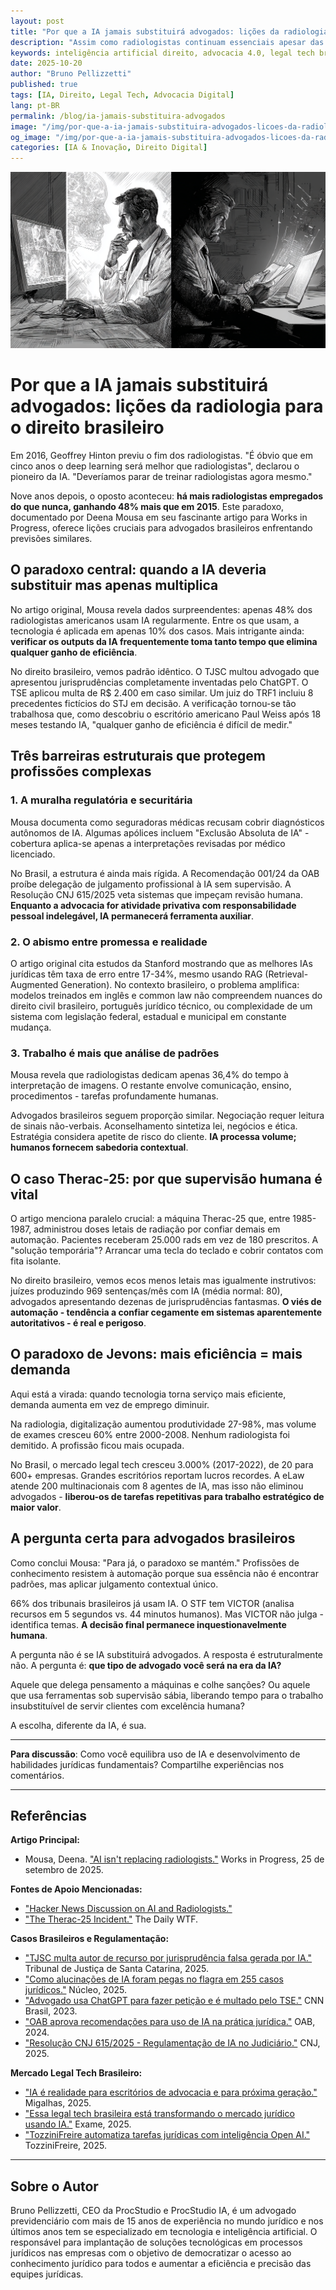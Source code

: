 ```yaml
---
layout: post
title: "Por que a IA jamais substituirá advogados: lições da radiologia para o direito brasileiro"
description: "Assim como radiologistas continuam essenciais apesar das previsões de obsolescência pela IA, advogados brasileiros descobrem que automação aumenta, não diminui, a demanda por expertise humana"
keywords: inteligência artificial direito, advocacia 4.0, legal tech brasil, jurimetria, IA advogados
date: 2025-10-20
author: "Bruno Pellizzetti"
published: true
tags: [IA, Direito, Legal Tech, Advocacia Digital]
lang: pt-BR
permalink: /blog/ia-jamais-substituira-advogados
image: "/img/por-que-a-ia-jamais-substituira-advogados-licoes-da-radiologia-para-o-direito-brasileiro.png"
og_image: "/img/por-que-a-ia-jamais-substituira-advogados-licoes-da-radiologia-para-o-direito-brasileiro.png"
categories: [IA & Inovação, Direito Digital]
---
```


![advogado e radiolosgista](/img/por-que-a-ia-jamais-substituira-advogados-licoes-da-radiologia-para-o-direito-brasileiro.png)

# Por que a IA jamais substituirá advogados: lições da radiologia para o direito brasileiro

Em 2016, Geoffrey Hinton previu o fim dos radiologistas. "É óbvio que em cinco anos o deep learning será melhor que radiologistas", declarou o pioneiro da IA. "Deveríamos parar de treinar radiologistas agora mesmo." 

Nove anos depois, o oposto aconteceu: **há mais radiologistas empregados do que nunca, ganhando 48% mais que em 2015**. Este paradoxo, documentado por Deena Mousa em seu fascinante artigo para Works in Progress, oferece lições cruciais para advogados brasileiros enfrentando previsões similares.

## O paradoxo central: quando a IA deveria substituir mas apenas multiplica

No artigo original, Mousa revela dados surpreendentes: apenas 48% dos radiologistas americanos usam IA regularmente. Entre os que usam, a tecnologia é aplicada em apenas 10% dos casos. Mais intrigante ainda: **verificar os outputs da IA frequentemente toma tanto tempo que elimina qualquer ganho de eficiência**.

No direito brasileiro, vemos padrão idêntico. O TJSC multou advogado que apresentou jurisprudências completamente inventadas pelo ChatGPT. O TSE aplicou multa de R$ 2.400 em caso similar. Um juiz do TRF1 incluiu 8 precedentes fictícios do STJ em decisão. A verificação tornou-se tão trabalhosa que, como descobriu o escritório americano Paul Weiss após 18 meses testando IA, "qualquer ganho de eficiência é difícil de medir."

## Três barreiras estruturais que protegem profissões complexas

### 1. A muralha regulatória e securitária

Mousa documenta como seguradoras médicas recusam cobrir diagnósticos autônomos de IA. Algumas apólices incluem "Exclusão Absoluta de IA" - cobertura aplica-se apenas a interpretações revisadas por médico licenciado.

No Brasil, a estrutura é ainda mais rígida. A Recomendação 001/24 da OAB proíbe delegação de julgamento profissional à IA sem supervisão. A Resolução CNJ 615/2025 veta sistemas que impeçam revisão humana. **Enquanto a advocacia for atividade privativa com responsabilidade pessoal indelegável, IA permanecerá ferramenta auxiliar**.

### 2. O abismo entre promessa e realidade

O artigo original cita estudos da Stanford mostrando que as melhores IAs jurídicas têm taxa de erro entre 17-34%, mesmo usando RAG (Retrieval-Augmented Generation). No contexto brasileiro, o problema amplifica: modelos treinados em inglês e common law não compreendem nuances do direito civil brasileiro, português jurídico técnico, ou complexidade de um sistema com legislação federal, estadual e municipal em constante mudança.

### 3. Trabalho é mais que análise de padrões

Mousa revela que radiologistas dedicam apenas 36,4% do tempo à interpretação de imagens. O restante envolve comunicação, ensino, procedimentos - tarefas profundamente humanas.

Advogados brasileiros seguem proporção similar. Negociação requer leitura de sinais não-verbais. Aconselhamento sintetiza lei, negócios e ética. Estratégia considera apetite de risco do cliente. **IA processa volume; humanos fornecem sabedoria contextual**.

## O caso Therac-25: por que supervisão humana é vital

O artigo menciona paralelo crucial: a máquina Therac-25 que, entre 1985-1987, administrou doses letais de radiação por confiar demais em automação. Pacientes receberam 25.000 rads em vez de 180 prescritos. A "solução temporária"? Arrancar uma tecla do teclado e cobrir contatos com fita isolante.

No direito brasileiro, vemos ecos menos letais mas igualmente instrutivos: juízes produzindo 969 sentenças/mês com IA (média normal: 80), advogados apresentando dezenas de jurisprudências fantasmas. **O viés de automação - tendência a confiar cegamente em sistemas aparentemente autoritativos - é real e perigoso**.

## O paradoxo de Jevons: mais eficiência = mais demanda

Aqui está a virada: quando tecnologia torna serviço mais eficiente, demanda aumenta em vez de emprego diminuir. 

Na radiologia, digitalização aumentou produtividade 27-98%, mas volume de exames cresceu 60% entre 2000-2008. Nenhum radiologista foi demitido. A profissão ficou mais ocupada.

No Brasil, o mercado legal tech cresceu 3.000% (2017-2022), de 20 para 600+ empresas. Grandes escritórios reportam lucros recordes. A eLaw atende 200 multinacionais com 8 agentes de IA, mas isso não eliminou advogados - **liberou-os de tarefas repetitivas para trabalho estratégico de maior valor**.

## A pergunta certa para advogados brasileiros

Como conclui Mousa: "Para já, o paradoxo se mantém." Profissões de conhecimento resistem à automação porque sua essência não é encontrar padrões, mas aplicar julgamento contextual único.

66% dos tribunais brasileiros já usam IA. O STF tem VICTOR (analisa recursos em 5 segundos vs. 44 minutos humanos). Mas VICTOR não julga - identifica temas. **A decisão final permanece inquestionavelmente humana**.

A pergunta não é se IA substituirá advogados. A resposta é estruturalmente não. A pergunta é: **que tipo de advogado você será na era da IA?** 

Aquele que delega pensamento a máquinas e colhe sanções? Ou aquele que usa ferramentas sob supervisão sábia, liberando tempo para o trabalho insubstituível de servir clientes com excelência humana?

A escolha, diferente da IA, é sua.

---

**Para discussão**: Como você equilibra uso de IA e desenvolvimento de habilidades jurídicas fundamentais? Compartilhe experiências nos comentários.

---

## Referências

**Artigo Principal:**
- Mousa, Deena. ["AI isn't replacing radiologists."](https://www.worksinprogress.news/p/why-ai-isnt-replacing-radiologists) Works in Progress, 25 de setembro de 2025.

**Fontes de Apoio Mencionadas:**
- ["Hacker News Discussion on AI and Radiologists."](https://news.ycombinator.com/item?id=45372335) 
- ["The Therac-25 Incident."](https://thedailywtf.com/articles/the-therac-25-incident) The Daily WTF.

**Casos Brasileiros e Regulamentação:**
- ["TJSC multa autor de recurso por jurisprudência falsa gerada por IA."](https://www.tjsc.jus.br/web/imprensa/-/tjsc-multa-autor-de-recurso-por-jurisprudencia-falsa-gerada-por-ia) Tribunal de Justiça de Santa Catarina, 2025.
- ["Como alucinações de IA foram pegas no flagra em 255 casos jurídicos."](https://nucleo.jor.br/interativos/2025-08-07-alucinacoes-ia-processos-juridicos/) Núcleo, 2025.
- ["Advogado usa ChatGPT para fazer petição e é multado pelo TSE."](https://www.cnnbrasil.com.br/nacional/advogado-usa-chatgpt-pra-fazer-peticao-e-e-multado-pelo-tse/) CNN Brasil, 2023.
- ["OAB aprova recomendações para uso de IA na prática jurídica."](http://www.oab.org.br/noticia/62704/oab-aprova-recomendacoes-para-uso-de-ia-na-pratica-juridica) OAB, 2024. 
- ["Resolução CNJ 615/2025 - Regulamentação de IA no Judiciário."](https://atos.cnj.jus.br/atos/detalhar/6001) CNJ, 2025. 

**Mercado Legal Tech Brasileiro:**
- ["IA é realidade para escritórios de advocacia e para próxima geração."](https://www.migalhas.com.br/quentes/433668/ia-e-realidade-para-escritorios-de-advocacia-e-para-proxima-geracao) Migalhas, 2025.
- ["Essa legal tech brasileira está transformando o mercado jurídico usando IA."](https://exame.com/negocios/essa-legal-tech-brasileira-esta-desafogando-departamentos-juridicos-de-multinacionais-usando-ia/) Exame, 2025.
- ["TozziniFreire automatiza tarefas jurídicas com inteligência Open AI." ](https://tozzinifreire.com.br/artigos/tozzinifreire-advogados-lanca-sua-plataforma-de-inteligencia-artificial-integrada-ao-chatgpt) TozziniFreire, 2025. 

---

## Sobre o Autor

Bruno Pellizzetti, CEO da ProcStudio e ProcStudio IA, é um advogado previdenciário com mais de 15 anos de experiência no mundo jurídico e nos últimos anos tem se especializado em tecnologia e inteligência artificial. O responsável para implantação de soluções tecnológicas em processos jurídicos nas empresas com o objetivo de democratizar o acesso ao conhecimento jurídico para todos e aumentar a eficiência e precisão das equipes jurídicas.
